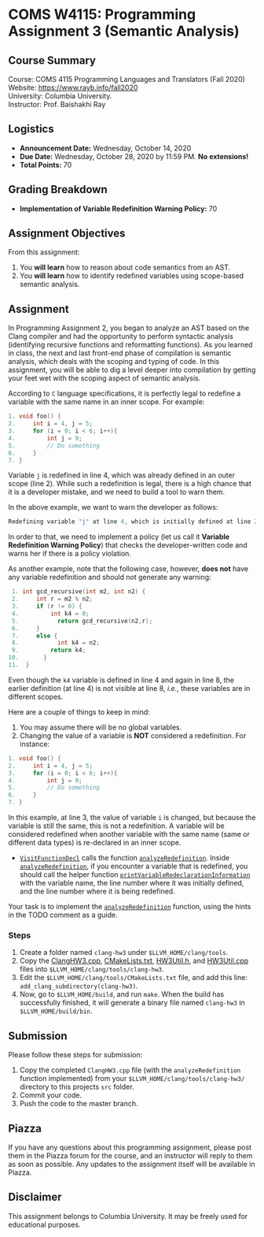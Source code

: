 # COMS W4115: Programming Assignment 3 (Semantic Analysis)


## Course Summary

Course: COMS 4115 Programming Languages and Translators (Fall 2020)  
Website: https://www.rayb.info/fall2020  
University: Columbia University.  
Instructor: Prof. Baishakhi Ray


## Logistics
* **Announcement Date:** Wednesday, October 14, 2020
* **Due Date:** Wednesday, October 28, 2020 by 11:59 PM. **No extensions!**
* **Total Points:** 70

## Grading Breakdown
* **Implementation of Variable Redefinition Warning Policy:** 70

## Assignment Objectives

From this assignment:

1. You **will learn** how to reason about code semantics from an AST.
2. You **will learn** how to identify redefined variables using scope-based semantic analysis.

## Assignment

In Programming Assignment 2, you began to analyze an AST based on the Clang compiler and had the opportunity to perform syntactic analysis (identifying recursive functions and reformatting functions). As you learned in class, the next and last front-end phase of compilation is semantic analysis, which deals with the scoping and typing of code. In this assignment, you will be able to dig a level deeper into compilation by getting your feet wet with the scoping aspect of semantic analysis.

According to `C` language specifications, it is perfectly legal to redefine a variable with the same name in an inner scope. For example:
```c
1. void foo() {
2.     int i = 4, j = 5;
3.     for (i = 0; i < 6; i++){
4.         int j = 9;
5.         // Do something
6.     }
7. }
```
Variable `j` is redefined in line 4, which was already defined in an outer scope (line 2). While such a redefinition is legal, there is a high chance that it is a developer mistake, and we need to build a tool to warn them.

In the above example, we want to warn the developer as follows: 
```c
Redefining variable "j" at line 4, which is initially defined at line 2
```
In order to that, we need to implement a policy (let us call it **Variable Redefinition Warning Policy**) that checks the developer-written code and warns her if there is a policy violation.

As another example, note that the following case, however, **does not** have any variable redefinition and should not generate any warning:
```c
 1. int gcd_recursive(int m2, int n2) {
 2.     int r = m2 % n2;
 3.     if (r != 0) {
 4.         int k4 = 0;
 5.  	      return gcd_recursive(n2,r);
 6.     }
 7.     else {
 8.  	      int k4 = n2;
 9.         return k4;
10.  	  }
11.  }
```
Even though the `k4` variable is defined in line 4 and again in line 8, the earlier definition (at line 4) is not visible at line 8, *i.e.*, these variables are in different scopes.

Here are a couple of things to keep in mind:

1. You may assume there will be no global variables.
2. Changing the value of a variable is **NOT** considered a redefinition. For instance:
```c
1. void foo() {
2.     int i = 4, j = 5;
3.     for (i = 0; i < 6; i++){
4.         int j = 9;
5.         // Do something
6.     }
7. }
```
In this example, at line 3, the value of variable `i` is changed, but because the variable is still the same, this is not a redefinition. A variable will be considered redefined when another variable with the same name (same or different data types) is re-declared in an inner scope.

* [`VisitFunctionDecl`](src/ClangHW3.cpp#L69) calls the function [`analyzeRedefinition`](src/ClangHW3.cpp#L78). Inside [`analyzeRedefinition`](src/ClangHW3.cpp#L58), if you encounter a variable that is redefined, you should call the helper function [`printVariableRedeclarationInformation`](src/ClangHW3.cpp#L24) with the variable name, the line number where it was initially defined, and the line number where it is being redefined.

Your task is to implement the [`analyzeRedefinition`](src/ClangHW3.cpp#L58) function, using the hints in the TODO comment as a guide.

### Steps
1. Create a folder named `clang-hw3` under `$LLVM_HOME/clang/tools`.
2. Copy the [ClangHW3.cpp](src/ClangHW3.cpp), [CMakeLists.txt](src/CMakeLists.txt), [HW3Util.h](src/HW3Util.h), and [HW3Util.cpp](src/HW3Util.cpp) files into `$LLVM_HOME/clang/tools/clang-hw3`.
3. Edit the `$LLVM_HOME/clang/tools/CMakeLists.txt` file, and add this line: `add_clang_subdirectory(clang-hw3)`. 
4. Now, go to `$LLVM_HOME/build`, and run `make`. When the build has successfully finished, it will generate a binary file named `clang-hw3` in `$LLVM_HOME/build/bin`.

## Submission

Please follow these steps for submission:

1. Copy the completed `ClangHW3.cpp` file (with the `analyzeRedefinition` function implemented) from your `$LLVM_HOME/clang/tools/clang-hw3/` directory to this projects `src` folder.
2. Commit your code.
3. Push the code to the master branch.


## Piazza
If you have any questions about this programming assignment, please post them in the Piazza forum for the course, and an instructor will reply to them as soon as possible. Any updates to the assignment itself will be available in Piazza.


## Disclaimer
This assignment belongs to Columbia University. It may be freely used for educational purposes.
